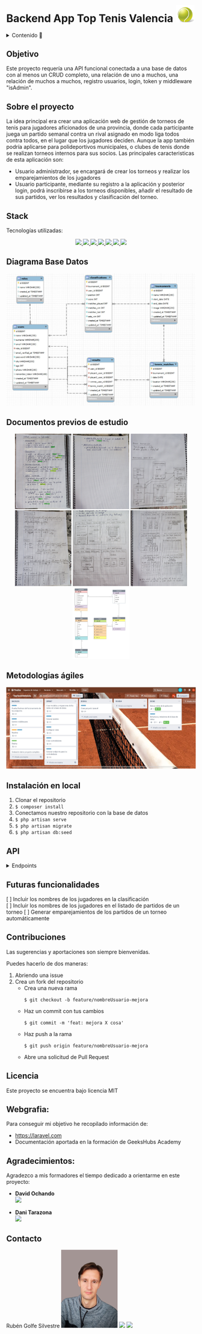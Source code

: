 
# Backend App Top Tenis Valencia <img src="./images_readme/tennis_ball_icon.png" width="50">

<details>
  <summary>Contenido 📝</summary>
  <ol>
    <li><a href="#objetivo">Objetivo</a></li>
    <li><a href="#sobre-el-proyecto">Sobre el proyecto</a></li>
    <li><a href="#stack">Stack</a></li>
    <li><a href="#diagrama-bd">Diagrama</a></li>
    <li><a href="#documentos borrador para estudio del proyecto">Diagrama</a></li>
    <li><a href="#instalación-en-local">Instalación</a></li>
    <li><a href="#endpoints">Endpoints</a></li>
    <li><a href="#futuras-funcionalidades">Futuras funcionalidades</a></li>
    <li><a href="#contribuciones">Contribuciones</a></li>
    <li><a href="#licencia">Licencia</a></li>
    <li><a href="#webgrafia">Webgrafia</a></li>
    <li><a href="#agradecimientos">Agradecimientos</a></li>
    <li><a href="#contacto">Contacto</a></li>
  </ol>
</details>

## Objetivo
Este proyecto requería una API funcional conectada a una base de datos con al menos un CRUD completo, una relación de uno a muchos, una relación de muchos a muchos, registro usuarios, login, token y middleware "isAdmin".

## Sobre el proyecto
La idea principal era crear una aplicación web de gestión de torneos de tenis para jugadores aficionados de una provincia, donde cada participante juega un partido semanal contra un rival asignado en modo liga todos contra todos, en el lugar que los jugadores deciden. 
Aunque la app también podría aplicarse para polideportivos municipales, o clubes de tenis donde se realizan torneos internos para sus socios. 
Las principales caracteristicas de esta aplicación son:
- Usuario administrador, se encargará de crear los torneos y realizar los emparejamientos de los jugadores
- Usuario participante, mediante su registro a la aplicación y posterior login, podrá inscribirse a los torneos disponibles, añadir el resultado de sus partidos, ver los resultados y clasificación del torneo. 

## Stack
Tecnologías utilizadas:
<div align="center">
<a href="https://www.php.net/">
    <img src= "https://img.shields.io/badge/php-7A86B8?style=for-the-badge&logo=php&logoColor=black"/>
</a>
<a href="https://laravel.com/">
    <img src= "https://img.shields.io/badge/laravel-F13C2F?style=for-the-badge&logo=laravel&logoColor=white"/>
</a>
<a href="https://www.postman.com/">
    <img src= "https://img.shields.io/badge/Postman-FF6C37?style=for-the-badge&logo=postman&logoColor=white"/>    
</a>
    <a href="https://railway.app/">
    <img src= "https://img.shields.io/badge/railway-%23000000.svg?style=for-the-badge&logo=railway&logoColor=white"/>
</a>
<a href="https://www.mysql.com/">
    <img src= "https://img.shields.io/badge/mysql-3E6E93?style=for-the-badge&logo=mysql&logoColor=white"/>    
</a>
    <a href="https://www.github.com/">
    <img src= "https://img.shields.io/badge/github-24292F?style=for-the-badge&logo=github&logoColor=white"/>
</a>
    <a href="https://www.docker.com/">
    <img src= "https://img.shields.io/badge/docker-2496ED?style=for-the-badge&logo=docker&logoColor=white"/>
</a>
 </div>


## Diagrama Base Datos
<div align="center">
    <img src="./images_readme/diagrama_workbench_mysql_2.jpg">
</div>

## Documentos previos de estudio
<div align="center">
    <img src="./images_readme/Borrador%20endpoints%201.jpg" width="150">
    <img src="./images_readme/Borrador%20endpoints%202.jpg" width="150">
    <img src="./images_readme/Esbozo%20base%20datos%201.jpg" width="150">
    <img src="./images_readme/Esbozo%20base%20datos%202.jpg" width="150">
    <img src="./images_readme/Esbozo%20vistas%201.jpg" width="150">
    <img src="./images_readme/Esbozo%20vistas%202.jpg" width="150">
    <img src="./images_readme/diagrama_database.jpg" width="150">
</div>

## Metodologias ágiles
<div align="center">
    <img src="./images_readme/Trello_TopTenisValencia.jpg">
</div>

## Instalación en local
1. Clonar el repositorio
2. ` $ composer install `
3. Conectamos nuestro repositorio con la base de datos 
4. ``` $ php artisan serve ``` 
5. ``` $ php artisan migrate ``` 
6. ``` $ php artisan db:seed ``` 
 


## API
<details>
<summary>Endpoints</summary>

- AUTH
    - REGISTER

            POST http://localhost:8000/api/register
        body:
        ``` js
            {
                "name": "Rubén",
                "surname": "Golfe Silvestre",
                "email": "rubengolfesilvestre@gmail.com",
                "password": "111111",
                "city": "Vilamarxant",
                "age": 41,
                "phone": "666111222"
            }
        ```

    - LOGIN

            POST http://localhost:8000/api/login  
        body:
        ``` js
            {
                "email": "rubengolfesilvestre@gmail.com",
                "password": "111111"
            }
        ```
    - LOGOUT

            POST http://localhost:8000/api/logout  

- USERS
    - PROFILE  

            GET http://localhost:8000/api/users/profile

    - UPDATE USER

            PUT http://localhost:8000/api/users/{id} 
        body:
        ``` js
            {
                "email": "rubengolfesilvestre@gmail.com",
                "password": "111111"
            }
        ```

    - GET ALL USERS (isAdmin)  

            GET http://localhost:8000/api/users

- TOURNAMENTS
    - GET ALL TOURNAMENTS

            GET http://localhost:8000/api/tournaments

    - CREATE TOURNAMENT (isAdmin)

            POST http://localhost:8000/api/tournaments
        body:
        ``` js
            {
                "name": "Open WinterChallege 2023",
                "start_date": "2023-12-01",
                "end_date": "2024-02-28"
            }
        ```
    - UPDATE TOURNAMENT (isAdmin)
            PUT http://localhost:8000/api/tournaments/{id}
        body:
        ``` js
            {
                "start_date": "2023-12-01",
                "end_date": "2024-02-28"
            }
        ```
    - DELETE TOURNAMENT (isAdmin)  

            GET http://localhost:8000/api/tournaments/{id}

    - ADD USER TO TOURNAMENT
            POST http://localhost:8000/api/tournaments/{id}
        body:
        ``` js
            {
                "user_id": 6
            }
        ```
    - DELETE USER TO TOURNAMENT
            DELETE http://localhost:8000/api/tournaments/{id}
        body:
        ``` js
            {
                "user_id": 5
            }
        ```
    - GET USERS BY TOURNAMENT

            GET http://localhost:8000/api/tournaments/{id}

- TENNIS MATCHES
    - CREATE MATCH BY TOURNAMENT (isAdmin)

            POST http://localhost:8000/api/tennisMatches/{id}
        body:
        ``` js
            {
                "name": "Open WinterChallege 2023",
                "start_date": "2023-12-01",
                "end_date": "2024-02-28"
            }
        ```
    - GET MATCHES BY TOURNAMENT

            GET http://localhost:8000/api/tennisMatches/{id}

    - UPDATE MATCH BY ID (isAdmin)

            PUT http://localhost:8000/api/tennisMatches/{id}
        body:
        ``` js
            {
                "date": "2023-02-13",
                "location": "Polideportivo Mislata",
                "player1_user_id": 2,
                "player2_user_id": 3,
                "winner_user_id": 2
            }
        ```
    - DELETE MATCH BY ID (isAdmin)

            DELETE http://localhost:8000/api/tennisMatches/{id}

- RESULTS
    - UPDATE RESULT BY ID

            PUT http://localhost:8000/api/results/{id}
        body:
        ``` js
            {
                "winner_user_id": 4
            }
        ```
    - GET RESULTS BY TOURNAMENT

            GET http://localhost:8000/api/results/{id}

- CLASSIFICATION
    - GET CLASSIFICATION BY TOURNAMENT

            GET http://localhost:8000/api/classification/{id}


</details>

## Futuras funcionalidades
[ ] Incluir los nombres de los jugadores en la clasificación  
[ ] Incluir los nombres de los jugadores en el listado de partidos de un torneo
[ ] Generar emparejamientos de los partidos de un torneo automáticamente 

## Contribuciones
Las sugerencias y aportaciones son siempre bienvenidas.  

Puedes hacerlo de dos maneras:

1. Abriendo una issue
2. Crea un fork del repositorio
    - Crea una nueva rama  
        ```
        $ git checkout -b feature/nombreUsuario-mejora
        ```
    - Haz un commit con tus cambios 
        ```
        $ git commit -m 'feat: mejora X cosa'
        ```
    - Haz push a la rama 
        ```
        $ git push origin feature/nombreUsuario-mejora
        ```
    - Abre una solicitud de Pull Request

## Licencia
Este proyecto se encuentra bajo licencia MIT

## Webgrafia:
Para conseguir mi objetivo he recopilado información de:
- https://laravel.com
- Documentación aportada en la formación de GeeksHubs Academy


## Agradecimientos:

Agradezco a mis formadores el tiempo dedicado a orientarme en este proyecto:

- **David Ochando**  
<a href="https://www.linkedin.com/in/david-ochando-blasco-90b2ba1a/"><img src="https://img.shields.io/badge/-LinkedIn-%230077B5?style=for-the-badge&logo=linkedin&logoColor=white"></a>

- **Dani Tarazona**  
<a href="https://www.linkedin.com/in/daniel-tarazona-tamarit-05634794/"><img src="https://img.shields.io/badge/-LinkedIn-%230077B5?style=for-the-badge&logo=linkedin&logoColor=white"></a> 

## Contacto

Rubén Golfe Silvestre
<img src="./images_readme/imagen_perfil_gris.jpg" width="150">
<a href = "mailto:rgolfe81@gmail.com"><img src="https://img.shields.io/badge/Gmail-C6362C?style=for-the-badge&logo=gmail&logoColor=white" target="_blank"></a>
<a href="https://www.linkedin.com/in/ruben-golfe/" target="_blank"><img src="https://img.shields.io/badge/-LinkedIn-%230077B5?style=for-the-badge&logo=linkedin&logoColor=white" target="_blank"></a> 

